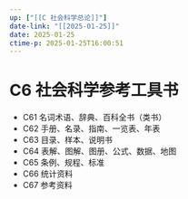 ```yaml
---
up: ["[[C 社会科学总论]]"]
date-link: "[[2025-01-25]]"
date: 2025-01-25
ctime-p: 2025-01-25T16:00:51
---
```


# C6 社会科学参考工具书

- C61 名词术语、辞典、百科全书（类书）
- C62 手册、名录、指南、一览表、年表
- C63 目录、样本、说明书
- C64 表解、图解、图册、公式、数据、地图
- C65 条例、规程、标准
- C66 统计资料
- C67 参考资料
